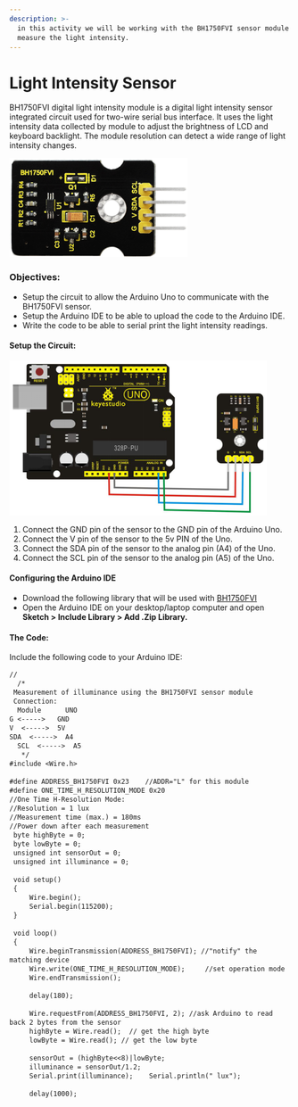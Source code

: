 ```yaml
---
description: >-
  in this activity we will be working with the BH1750FVI sensor module to
  measure the light intensity.
---
```


# Light Intensity Sensor

BH1750FVI digital light intensity module is a digital light intensity sensor integrated circuit used for two-wire serial bus interface. It uses the light intensity data collected by module to adjust the brightness of LCD and keyboard backlight. The module resolution can detect a wide range of light intensity changes.

![](../.gitbook/assets/image%20%289%29.png)

### Objectives:

* Setup the circuit to allow the Arduino Uno to communicate with the BH1750FVI sensor.
* Setup the Arduino IDE to be able to upload the code to the Arduino IDE.
* Write the code to be able to serial print the light intensity readings.

#### Setup the Circuit:

![](../.gitbook/assets/image%20%288%29.png)

1. Connect the GND pin of the sensor to the GND pin of the Arduino Uno.
2. Connect the V pin of the sensor to the 5v PIN of the Uno.
3. Connect the SDA pin of the sensor to the analog pin \(A4\) of the Uno.
4. Connect the SCL pin of the sensor to the analog pin \(A5\) of the Uno.

#### Configuring  the Arduino IDE 

* Download the following library that will be used with [BH1750FVI](https://drive.google.com/drive/folders/1LbSfsH_kpCTDWFjwupOGzcbk27Y7zwk4)
* Open the Arduino IDE on your desktop/laptop computer and open **Sketch &gt;  Include Library &gt; Add .Zip Library.** 

#### The Code:

Include the following code to your Arduino IDE:

```text
//
  /*
 Measurement of illuminance using the BH1750FVI sensor module
 Connection:
  Module      UNO
G <----->   GND
V  <----->  5V
SDA  <----->  A4
  SCL  <----->  A5
   */
#include <Wire.h>

#define ADDRESS_BH1750FVI 0x23    //ADDR="L" for this module
#define ONE_TIME_H_RESOLUTION_MODE 0x20
//One Time H-Resolution Mode:
//Resolution = 1 lux
//Measurement time (max.) = 180ms
//Power down after each measurement
 byte highByte = 0;
 byte lowByte = 0;
 unsigned int sensorOut = 0;
 unsigned int illuminance = 0;

 void setup()
 {
     Wire.begin();
     Serial.begin(115200);
 }

 void loop()
 {
     Wire.beginTransmission(ADDRESS_BH1750FVI); //"notify" the matching device
     Wire.write(ONE_TIME_H_RESOLUTION_MODE);     //set operation mode
     Wire.endTransmission();

     delay(180);

     Wire.requestFrom(ADDRESS_BH1750FVI, 2); //ask Arduino to read back 2 bytes from the sensor
     highByte = Wire.read();  // get the high byte
     lowByte = Wire.read(); // get the low byte

     sensorOut = (highByte<<8)|lowByte;
     illuminance = sensorOut/1.2;
     Serial.print(illuminance);    Serial.println(" lux");

     delay(1000);

```



